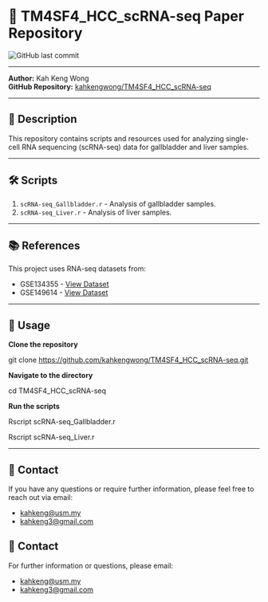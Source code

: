 # 🧬 TM4SF4_HCC_scRNA-seq Paper Repository
![GitHub last commit](https://img.shields.io/github/last-commit/kahkengwong/TM4SF4_HCC_scRNA-seq)

---

**Author:** Kah Keng Wong  
**GitHub Repository:** [kahkengwong/TM4SF4_HCC_scRNA-seq](https://github.com/kahkengwong/TM4SF4_HCC_scRNA-seq)

---

## 📜 **Description**
This repository contains scripts and resources used for analyzing single-cell RNA sequencing (scRNA-seq) data for gallbladder and liver samples.

---

## 🛠️ **Scripts**
1. `scRNA-seq_Gallbladder.r` - Analysis of gallbladder samples.
2. `scRNA-seq_Liver.r` - Analysis of liver samples.

---

## 📚 **References**
This project uses RNA-seq datasets from:
- GSE134355 - [View Dataset](https://www.ncbi.nlm.nih.gov/geo/query/acc.cgi?acc=GSE134355)
- GSE149614 - [View Dataset](https://www.ncbi.nlm.nih.gov/geo/query/acc.cgi?acc=GSE149614)

---

## 📃 **Usage**
**Clone the repository**

git clone https://github.com/kahkengwong/TM4SF4_HCC_scRNA-seq.git

**Navigate to the directory**

cd TM4SF4_HCC_scRNA-seq

**Run the scripts**

Rscript scRNA-seq_Gallbladder.r

Rscript scRNA-seq_Liver.r

---

## 📧 **Contact**
If you have any questions or require further information, please feel free to reach out via email:  
- [kahkeng@usm.my](mailto:kahkeng@usm.my)  
- [kahkeng3@gmail.com](mailto:kahkeng3@gmail.com)

## :email: Contact
For further information or questions, please email:
- [kahkeng@usm.my](mailto:kahkeng@usm.my)
- [kahkeng3@gmail.com](mailto:kahkeng3@gmail.com)
